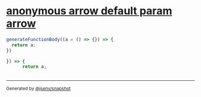 # [anonymous arrow default param arrow](../../function_parser.test.js#L19)

```js
generateFunctionBody((a = () => {}) => {
  return a;
})
```

```js
}) => {
      return a;
    
```
---
<sub>
  Generated by <a href="https://github.com/jsenv/core/tree/main/packages/independent/snapshot">@jsenv/snapshot</a>
</sub>
